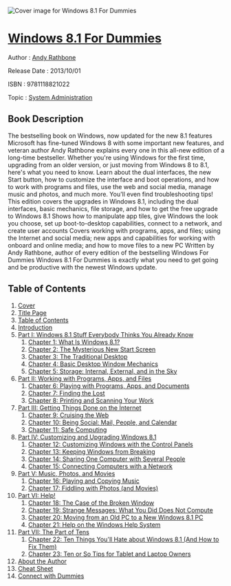 ![Cover image for Windows 8.1 For Dummies](https://imgdetail.ebookreading.net/cover/cover/system_admin/EB9781118821022.jpg)

[Windows 8.1 For Dummies](https://ebookreading.net/view/book/Windows+8.1+For+Dummies-EB9781118821022_1.html "Windows 8.1 For Dummies")
====================================================================================================================

Author : [Andy Rathbone](https://ebookreading.net/search/author/Andy+Rathbone)

Release Date : 2013/10/01

ISBN : 9781118821022

Topic : [System Administration](https://ebookreading.net/search/category/system-administration)

Book Description
-----------------

The bestselling book on Windows, now updated for the new 8.1 features
Microsoft has fine-tuned Windows 8 with some important new features, and veteran author Andy Rathbone explains every one in this all-new edition of a long-time bestseller. Whether you're using Windows for the first time, upgrading from an older version, or just moving from Windows 8 to 8.1, here's what you need to know. Learn about the dual interfaces, the new Start button, how to customize the interface and boot operations, and how to work with programs and files, use the web and social media, manage music and photos, and much more. You'll even find troubleshooting tips!
This edition covers the upgrades in Windows 8.1, including the dual interfaces, basic mechanics, file storage, and how to get the free upgrade to Windows 8.1
Shows how to manipulate app tiles, give Windows the look you choose, set up boot-to-desktop capabilities, connect to a network, and create user accounts
Covers working with programs, apps, and files; using the Internet and social media; new apps and capabilities for working with onboard and online media; and how to move files to a new PC
Written by Andy Rathbone, author of every edition of the bestselling Windows For Dummies
Windows 8.1 For Dummies is exactly what you need to get going and be productive with the newest Windows update.
              
Table of Contents
-----------------

1. [Cover](https://ebookreading.net/view/book/Windows+8.1+For+Dummies-EB9781118821022_1.html)
1. [Title Page](https://ebookreading.net/view/book/Windows+8.1+For+Dummies-EB9781118821022_2.html)
1. [Table of Contents](https://ebookreading.net/view/book/Windows+8.1+For+Dummies-EB9781118821022_3.html)
1. [Introduction](https://ebookreading.net/view/book/Windows+8.1+For+Dummies-EB9781118821022_4.html)
1. [Part I: Windows 8.1 Stuff Everybody Thinks You Already Know](https://ebookreading.net/view/book/Windows+8.1+For+Dummies-EB9781118821022_5.html)
    1. [Chapter 1: What Is Windows 8.1?](https://ebookreading.net/view/book/Windows+8.1+For+Dummies-EB9781118821022_6.html)
    1. [Chapter 2: The Mysterious New Start Screen](https://ebookreading.net/view/book/Windows+8.1+For+Dummies-EB9781118821022_7.html)
    1. [Chapter 3: The Traditional Desktop](https://ebookreading.net/view/book/Windows+8.1+For+Dummies-EB9781118821022_8.html)
    1. [Chapter 4: Basic Desktop Window Mechanics](https://ebookreading.net/view/book/Windows+8.1+For+Dummies-EB9781118821022_9.html)
    1. [Chapter 5: Storage: Internal, External, and in the Sky](https://ebookreading.net/view/book/Windows+8.1+For+Dummies-EB9781118821022_10.html)
1. [Part II: Working with Programs, Apps, and Files](https://ebookreading.net/view/book/Windows+8.1+For+Dummies-EB9781118821022_11.html)
    1. [Chapter 6: Playing with Programs, Apps, and Documents](https://ebookreading.net/view/book/Windows+8.1+For+Dummies-EB9781118821022_12.html)
    1. [Chapter 7: Finding the Lost](https://ebookreading.net/view/book/Windows+8.1+For+Dummies-EB9781118821022_13.html)
    1. [Chapter 8: Printing and Scanning Your Work](https://ebookreading.net/view/book/Windows+8.1+For+Dummies-EB9781118821022_14.html)
1. [Part III: Getting Things Done on the Internet](https://ebookreading.net/view/book/Windows+8.1+For+Dummies-EB9781118821022_15.html)
    1. [Chapter 9: Cruising the Web](https://ebookreading.net/view/book/Windows+8.1+For+Dummies-EB9781118821022_16.html)
    1. [Chapter 10: Being Social: Mail, People, and Calendar](https://ebookreading.net/view/book/Windows+8.1+For+Dummies-EB9781118821022_17.html)
    1. [Chapter 11: Safe Computing](https://ebookreading.net/view/book/Windows+8.1+For+Dummies-EB9781118821022_18.html)
1. [Part IV: Customizing and Upgrading Windows 8.1](https://ebookreading.net/view/book/Windows+8.1+For+Dummies-EB9781118821022_19.html)
    1. [Chapter 12: Customizing Windows with the Control Panels](https://ebookreading.net/view/book/Windows+8.1+For+Dummies-EB9781118821022_20.html)
    1. [Chapter 13: Keeping Windows from Breaking](https://ebookreading.net/view/book/Windows+8.1+For+Dummies-EB9781118821022_21.html)
    1. [Chapter 14: Sharing One Computer with Several People](https://ebookreading.net/view/book/Windows+8.1+For+Dummies-EB9781118821022_22.html)
    1. [Chapter 15: Connecting Computers with a Network](https://ebookreading.net/view/book/Windows+8.1+For+Dummies-EB9781118821022_23.html)
1. [Part V: Music, Photos, and Movies](https://ebookreading.net/view/book/Windows+8.1+For+Dummies-EB9781118821022_24.html)
    1. [Chapter 16: Playing and Copying Music](https://ebookreading.net/view/book/Windows+8.1+For+Dummies-EB9781118821022_25.html)
    1. [Chapter 17: Fiddling with Photos (and Movies)](https://ebookreading.net/view/book/Windows+8.1+For+Dummies-EB9781118821022_26.html)
1. [Part VI: Help!](https://ebookreading.net/view/book/Windows+8.1+For+Dummies-EB9781118821022_27.html)
    1. [Chapter 18: The Case of the Broken Window](https://ebookreading.net/view/book/Windows+8.1+For+Dummies-EB9781118821022_28.html)
    1. [Chapter 19: Strange Messages: What You Did Does Not Compute](https://ebookreading.net/view/book/Windows+8.1+For+Dummies-EB9781118821022_29.html)
    1. [Chapter 20: Moving from an Old PC to a New Windows 8.1 PC](https://ebookreading.net/view/book/Windows+8.1+For+Dummies-EB9781118821022_30.html)
    1. [Chapter 21: Help on the Windows Help System](https://ebookreading.net/view/book/Windows+8.1+For+Dummies-EB9781118821022_31.html)
1. [Part VII: The Part of Tens](https://ebookreading.net/view/book/Windows+8.1+For+Dummies-EB9781118821022_32.html)
    1. [Chapter 22: Ten Things You&#39;ll Hate about Windows 8.1 (And How to Fix Them)](https://ebookreading.net/view/book/Windows+8.1+For+Dummies-EB9781118821022_33.html)
    1. [Chapter 23: Ten or So Tips for Tablet and Laptop Owners](https://ebookreading.net/view/book/Windows+8.1+For+Dummies-EB9781118821022_34.html)
1. [About the Author](https://ebookreading.net/view/book/Windows+8.1+For+Dummies-EB9781118821022_35.html)
1. [Cheat Sheet](https://ebookreading.net/view/book/Windows+8.1+For+Dummies-EB9781118821022_36.html)
1. [Connect with Dummies](https://ebookreading.net/view/book/Windows+8.1+For+Dummies-EB9781118821022_37.html)
